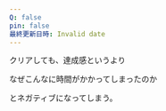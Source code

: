 ```yaml
---
Q: false
pin: false
最終更新日時: Invalid date
---
```

  

クリアしても、達成感というより

なぜこんなに時間がかかってしまったのか

とネガティブになってしまう。